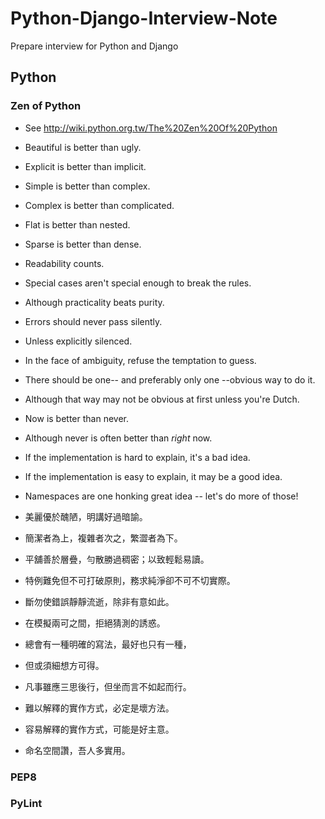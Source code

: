 # Python-Django-Interview-Note

Prepare interview for Python and Django

## Python

### Zen of Python 

- See
http://wiki.python.org.tw/The%20Zen%20Of%20Python

- Beautiful is better than ugly.

- Explicit is better than implicit.

- Simple is better than complex.

- Complex is better than complicated.

- Flat is better than nested.

- Sparse is better than dense.

- Readability counts.

- Special cases aren't special enough to break the rules.

- Although practicality beats purity.

- Errors should never pass silently.

- Unless explicitly silenced.

- In the face of ambiguity, refuse the temptation to guess.

- There should be one-- and preferably only one --obvious way to do it.

- Although that way may not be obvious at first unless you're Dutch.

- Now is better than never.

- Although never is often better than *right* now.

- If the implementation is hard to explain, it's a bad idea.

- If the implementation is easy to explain, it may be a good idea.

- Namespaces are one honking great idea -- let's do more of those!

- 美麗優於醜陋，明講好過暗諭。

- 簡潔者為上，複雜者次之，繁澀者為下。

- 平舖善於層疊，勻散勝過稠密；以致輕鬆易讀。

- 特例難免但不可打破原則，務求純淨卻不可不切實際。

- 斷勿使錯誤靜靜流逝，除非有意如此。

- 在模擬兩可之間，拒絕猜測的誘惑。

- 總會有一種明確的寫法，最好也只有一種，

- 但或須細想方可得。

- 凡事雖應三思後行，但坐而言不如起而行。

- 難以解釋的實作方式，必定是壞方法。

- 容易解釋的實作方式，可能是好主意。

- 命名空間讚，吾人多實用。

### PEP8

### PyLint
